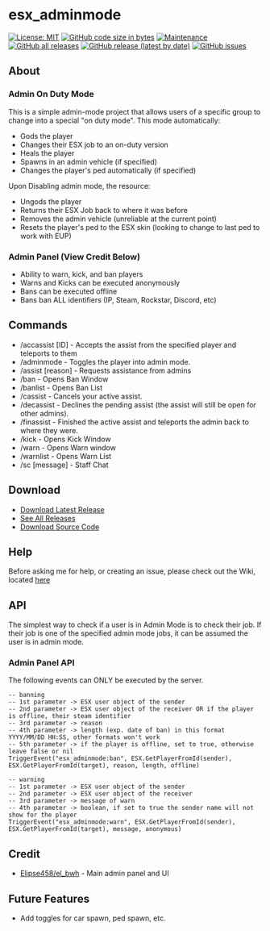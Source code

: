 # esx_adminmode
[![License: MIT](https://img.shields.io/badge/License-MIT-yellow.svg)](https://opensource.org/licenses/MIT)
[![GitHub code size in bytes](https://img.shields.io/github/languages/code-size/nick-perry14/esx_adminmode)](#)
[![Maintenance](https://img.shields.io/maintenance/yes/2020)](#)
[![GitHub all releases](https://img.shields.io/github/downloads/nick-perry14/esx_adminmode/total)](https://github.com/nick-perry14/esx_adminmode/releases)
[![GitHub release (latest by date)](https://img.shields.io/github/v/release/nick-perry14/esx_adminmode)](https://github.com/nick-perry14/esx_adminmode/releases/latest)
[![GitHub issues](https://img.shields.io/github/issues/nick-perry14/esx_adminmode)](https://github.com/nick-perry14/esx_adminmode/issues)

## About
### Admin On Duty Mode
This is a simple admin-mode project that allows users of a specific group to change into a special "on duty mode".  This mode automatically:
- Gods the player
- Changes their ESX job to an on-duty version
- Heals the player
- Spawns in an admin vehicle (if specified)
- Changes the player's ped automatically (if specified)

Upon Disabling admin mode, the resource:
- Ungods the player
- Returns their ESX Job back to where it was before
- Removes the admin vehicle (unreliable at the current point)
- Resets the player's ped to the ESX skin (looking to change to last ped to work with EUP)

### Admin Panel (View Credit Below)
- Ability to warn, kick, and ban players
- Warns and Kicks can be executed anonymously
- Bans can be executed offline
- Bans ban ALL identifiers (IP, Steam, Rockstar, Discord, etc)



## Commands
- /accassist \[ID\] - Accepts the assist from the specified player and teleports to them
- /adminmode - Toggles the player into admin mode.
- /assist \[reason\] - Requests assistance from admins
- /ban - Opens Ban Window
- /banlist - Opens Ban List
- /cassist - Cancels your active assist.
- /decassist - Declines the pending assist (the assist will still be open for other admins).
- /finassist - Finished the active assist and teleports the admin back to where they were.
- /kick - Opens Kick Window
- /warn - Opens Warn window
- /warnlist - Opens Warn List
- /sc \[message\] - Staff Chat 

## Download
- [Download Latest Release](https://github.com/nick-perry14/esx_adminmode/releases/latest)
- [See All Releases](https://github.com/nick-perry14/esx_adminmode/releases)
- [Download Source Code](https://github.com/nick-perry14/esx_adminmode/archive/main.zip)

## Help
Before asking me for help, or creating an issue, please check out the Wiki, located [here](https://github.com/nick-perry14/esx_adminmode/wiki)

## API
The simplest way to check if a user is in Admin Mode is to check their job.  If their job is one of the specified admin mode jobs, it can be assumed the user is in admin mode.

### Admin Panel API
The following events can ONLY be executed by the server.
```
-- banning
-- 1st parameter -> ESX user object of the sender
-- 2nd parameter -> ESX user object of the receiver OR if the player is offline, their steam identifier
-- 3rd parameter -> reason
-- 4th parameter -> length (exp. date of ban) in this format YYYY/MM/DD HH:SS, other formats won't work
-- 5th parameter -> if the player is offline, set to true, otherwise leave false or nil
TriggerEvent("esx_adminmode:ban", ESX.GetPlayerFromId(sender), ESX.GetPlayerFromId(target), reason, length, offline)
```
```
-- warning
-- 1st parameter -> ESX user object of the sender
-- 2nd parameter -> ESX user object of the receiver
-- 3rd parameter -> message of warn
-- 4th parameter -> boolean, if set to true the sender name will not show for the player
TriggerEvent("esx_adminmode:warn", ESX.GetPlayerFromId(sender), ESX.GetPlayerFromId(target), message, anonymous)
```
## Credit

- [Elipse458/el_bwh](https://github.com/Elipse458/el_bwh) - Main admin panel and UI

## Future Features
- Add toggles for car spawn, ped spawn, etc.
